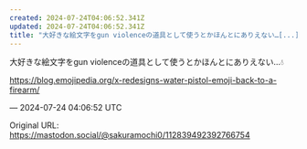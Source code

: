 ```yaml
---
created: 2024-07-24T04:06:52.341Z
updated: 2024-07-24T04:06:52.341Z
title: "大好きな絵文字をgun violenceの道具として使うとかほんとにありえない…[...]"
---
```


<p>大好きな絵文字をgun violenceの道具として使うとかほんとにありえない…💧</p><p><a href="https://blog.emojipedia.org/x-redesigns-water-pistol-emoji-back-to-a-firearm/" target="_blank" rel="nofollow noopener" translate="no"><span class="invisible">https://</span><span class="ellipsis">blog.emojipedia.org/x-redesign</span><span class="invisible">s-water-pistol-emoji-back-to-a-firearm/</span></a></p>

&mdash; 2024-07-24 04:06:52 UTC

Original URL: https://mastodon.social/@sakuramochi0/112839492392766754

